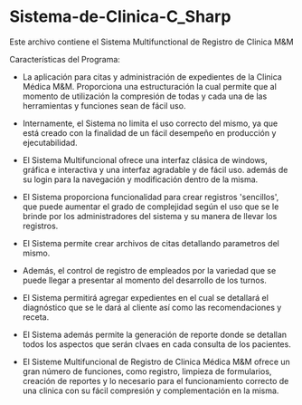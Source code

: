 # Sistema-de-Clinica-C_Sharp

  Este archivo contiene el Sistema Multifunctional de Registro de Clinica M&M

   Características del Programa:

 * La aplicación para citas y administración de expedientes de la Clinica Médica
   M&M. Proporciona una estructuración la cual permite que al momento de
   utilización la compresión de todas y cada una de las herramientas y funciones
   sean de fácil uso.

 * Internamente, el Sistema no limita el uso correcto del mismo, ya que está
   creado con la finalidad de un fácil desempeño en producción y ejecutabilidad.

 * El Sistema Multifuncional ofrece una interfaz clásica de windows, gráfica e
   interactiva y una interfaz agradable y de fácil uso. además de su login para la
   navegación y modificación dentro de la misma.

 * El Sistema proporciona funcionalidad para crear registros 'sencillos', que
   puede aumentar el grado de complejidad según el uso que se le brinde por los
   administradores del sistema y su manera de llevar los registros.

 * El Sistema permite crear archivos de citas detallando parametros del mismo.

 * Además, el control de registro de empleados por la variedad que se puede llegar
   a presentar al momento del desarrollo de los turnos.

 * El Sistema permitirá agregar expedientes en el cual se detallará el diagnóstico
   que se le dará al cliente así como las recomendaciones y receta.

 * El Sistema además permite la generación de reporte donde se detallan todos los
   aspectos que serán clvaes en cada consulta de los pacientes.

 * El Sisteme Multifuncional de Registro de Clinica Médica M&M ofrece un gran
   número de funciones, como registro, limpieza de formularios, creación de
   reportes y lo necesario para el funcionamiento correcto de una clinica con su
   fácil compresión y complementación en la misma.
